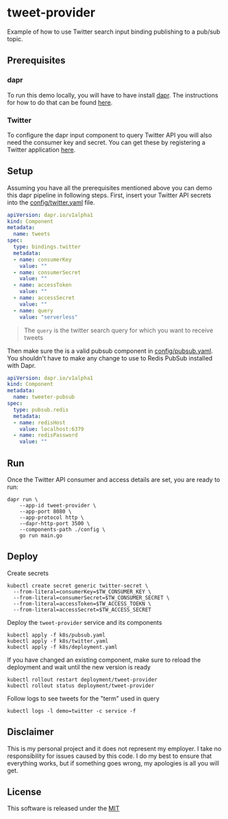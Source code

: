 # tweet-provider

Example of how to use Twitter search input binding publishing to a pub/sub topic. 

## Prerequisites

### dapr

To run this demo locally, you will have to have install [dapr](https://github.com). The instructions for how to do that can be found [here](https://github.com/dapr/docs/blob/master/getting-started/environment-setup.md).

### Twitter

To configure the dapr input component to query Twitter API you will also need the consumer key and secret. You can get these by registering a Twitter application [here](https://developer.twitter.com/en/apps/create).

## Setup

Assuming you have all the prerequisites mentioned above you can demo this dapr pipeline in following steps. First, insert your Twitter API secrets into the [config/twitter.yaml](config/twitter.yaml) file.

```yaml
apiVersion: dapr.io/v1alpha1
kind: Component
metadata:
  name: tweets
spec:
  type: bindings.twitter
  metadata:
  - name: consumerKey
    value: ""
  - name: consumerSecret
    value: ""
  - name: accessToken
    value: ""
  - name: accessSecret
    value: ""
  - name: query
    value: "serverless"
```

> The `query` is the twitter search query for which you want to receive tweets

Then make sure the is a valid pubsub component in [config/pubsub.yaml](config/pubsub.yaml). You shouldn't have to make any change to use to Redis PubSub installed with Dapr.

```yaml
apiVersion: dapr.io/v1alpha1
kind: Component
metadata:
  name: tweeter-pubsub
spec:
  type: pubsub.redis
  metadata:
  - name: redisHost
    value: localhost:6379
  - name: redisPassword
    value: ""
```


## Run

Once the Twitter API consumer and access details are set, you are ready to run:

```shell
dapr run \
    --app-id tweet-provider \
    --app-port 8080 \
    --app-protocol http \
    --dapr-http-port 3500 \
    --components-path ./config \
    go run main.go
```

## Deploy

Create secrets 

```shell
kubectl create secret generic twitter-secret \
  --from-literal=consumerKey=$TW_CONSUMER_KEY \
  --from-literal=consumerSecret=$TW_CONSUMER_SECRET \
  --from-literal=accessToken=$TW_ACCESS_TOEKN \
  --from-literal=accessSecret=$TW_ACCESS_SECRET
```

Deploy the `tweet-provider` service and its components

```shell
kubectl apply -f k8s/pubsub.yaml
kubectl apply -f k8s/twitter.yaml
kubectl apply -f k8s/deployment.yaml
```

If you have changed an existing component, make sure to reload the deployment and wait until the new version is ready

```shell
kubectl rollout restart deployment/tweet-provider
kubectl rollout status deployment/tweet-provider
```

Follow logs to see tweets for the "term" used in query

```shell
kubectl logs -l demo=twitter -c service -f
```

## Disclaimer

This is my personal project and it does not represent my employer. I take no responsibility for issues caused by this code. I do my best to ensure that everything works, but if something goes wrong, my apologies is all you will get.

## License
This software is released under the [MIT](../LICENSE)




